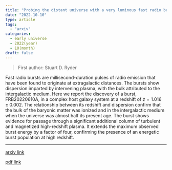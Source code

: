 ```yaml
---
title: "Probing the distant universe with a very luminous fast radio burst at redshift 1"
date: "2022-10-10"
type: article
tags:
  - "arxiv"
categories:
  - early universe
  - 2022(year)
  - 10(month)
draft: false
---
```

> First author: Stuart D. Ryder

 Fast radio bursts are millisecond-duration pulses of radio emission that have
been found to originate at extragalactic distances. The bursts show dispersion
imparted by intervening plasma, with the bulk attributed to the intergalactic
medium. Here we report the discovery of a burst, FRB20220610A, in a complex
host galaxy system at a redshift of $z=1.016 \pm 0.002$. The relationship
between its redshift and dispersion confirm that the bulk of the baryonic
matter was ionized and in the intergalactic medium when the universe was almost
half its present age. The burst shows evidence for passage through a
significant additional column of turbulent and magnetized high-redshift plasma.
It extends the maximum observed burst energy by a factor of four, confirming
the presence of an energetic burst population at high redshift.

---
[arxiv link](http://arxiv.org/abs/2210.04680v1)

[pdf link](http://arxiv.org/pdf/2210.04680v1)